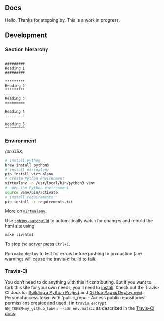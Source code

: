 ## Docs

Hello. Thanks for stopping by. This is a work in progress.

## Development

### Section hierarchy

```

#########
Heading 1
#########

*********
Heading 2
*********

Heading 3
=========

Heading 4
---------

Heading 5
^^^^^^^^^

```

### Environment

_(on OSX)_

```bash
# install python
brew install python3
# install virtualenv
pip install virtualenv
# create Python environment
virtualenv -p /usr/local/bin/python3 venv
# open the Python environment
source venv/bin/activate
# install requirements
pip install -r requirements.txt
```

More on [`virtualenv`](https://virtualenv.pypa.io/en/stable/).

Use [`sphinx-autobuild`](https://github.com/GaretJax/sphinx-autobuild) to automatically watch for changes and rebuild the html site using:
```
make livehtml
```

To stop the server press `Ctrl+C`.

Run `make deploy` to test for errors before pushing to production (any warnings will cause the travis-ci build to fail).

### Travis-CI

You don't need to do anything with this if contributing. But if you want to fork this site for your own needs, you'll need to [install](https://github.com/travis-ci/travis.rb#installation).
Check out the Travis-CI docs for [Building a Python Project](https://docs.travis-ci.com/user/languages/python/) and [GitHub Pages Deployment](https://docs.travis-ci.com/user/deployment/pages/). Personal access token with 'public_repo - Access public repositories' permissions created and used it in `travis encrypt GH_TOKEN=my_github_token --add env.matrix` as described in the [Travis-CI docs](https://docs.travis-ci.com/user/environment-variables#Encrypting-environment-variables).